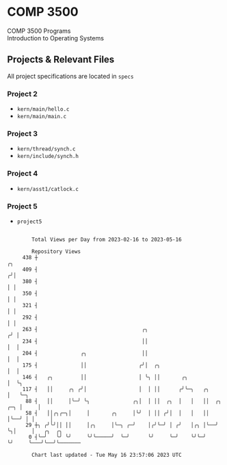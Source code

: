 # COMP 3500
COMP 3500 Programs  
Introduction to Operating Systems  
## Projects & Relevant Files
All project specifications are located in `specs`
### Project 2
- `kern/main/hello.c`
- `kern/main/main.c`
### Project 3
- `kern/thread/synch.c`
- `kern/include/synch.h`
### Project 4
- `kern/asst1/catlock.c`
### Project 5
- `project5`

```

        Total Views per Day from 2023-02-16 to 2023-05-16

        Repository Views
     438 ┼                                                                    ╭╮
     409 ┤                                                                   ╭╯│
     380 ┤                                                                   │ │
     350 ┤                                                                   │ │
     321 ┤                                                                   │ │
     292 ┤                                                                   │ │
     263 ┤                                  ╭╮                              ╭╯ │
     234 ┤                                  ││                              │  │
     204 ┤              ╭╮                  ││                              │  │
     175 ┤              ││                 ╭╯│  ╭╮                          │  │
     146 ┤   ╭╮         ││                 │ ╰╮ ││       ╭╮                 │  ╰╮
     117 ┤   ││     ╭╮ ╭╯│                 │  │ ││      ╭╯╰─╮   ╭╮          │   ╰─╮
      88 ┤   ││     │╰─╯ ╰╮              ╭╮│  │ ││  ╭╮  │   │   ││  ╭╮  ╭─╮ │     │
      58 ┤   ││╭╮╭─╮│     │       ╭╮     │╰╯  │ ││ ╭╯│  │   │   ││  │╰──╯ │ │     │
      29 ┼╮ ╭╯╰╯││ ││     │╭╮     │╰─╮ ╭─╯    │╭╯╰─╯ │ ╭╯   │╭╮ │╰──╯     ╰╮│     │   ╭╮  ╭╮
       0 ┤╰─╯   ╰╯ ╰╯     ╰╯╰─────╯  ╰─╯      ╰╯     ╰─╯    ╰╯╰─╯          ╰╯     ╰───╯╰──╯╰───────

        Chart last updated - Tue May 16 23:57:06 2023 UTC
        
```
